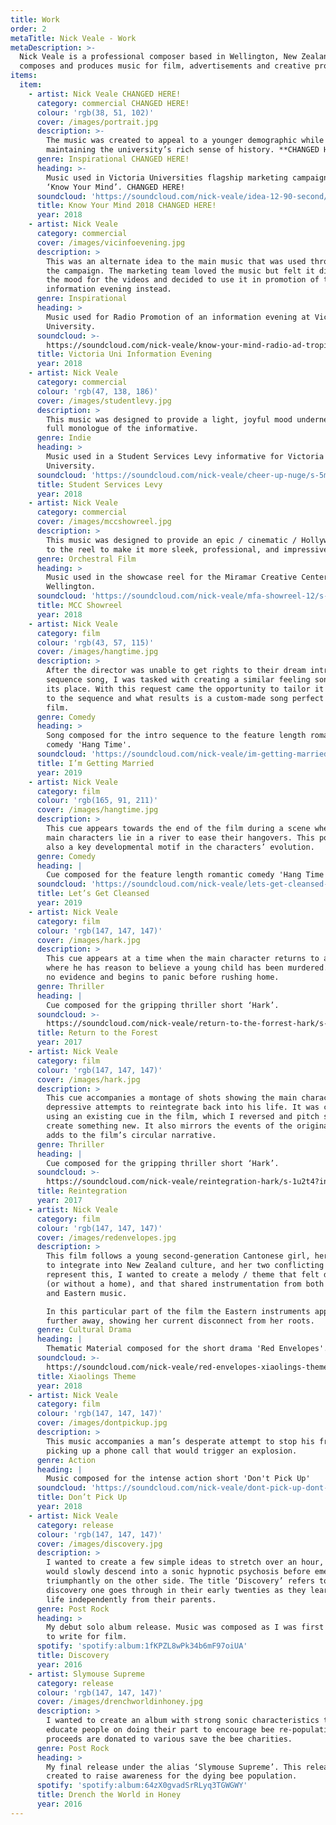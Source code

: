 ```yaml
---
title: Work
order: 2
metaTitle: Nick Veale - Work
metaDescription: >-
  Nick Veale is a professional composer based in Wellington, New Zealand. He
  composes and produces music for film, advertisements and creative projects.
items:
  item:
    - artist: Nick Veale CHANGED HERE!
      category: commercial CHANGED HERE!
      colour: 'rgb(38, 51, 102)'
      cover: /images/portrait.jpg
      description: >-
        The music was created to appeal to a younger demographic while
        maintaining the university’s rich sense of history. **CHANGED HERE!**
      genre: Inspirational CHANGED HERE!
      heading: >-
        Music used in Victoria Universities flagship marketing campaign titled
        ‘Know Your Mind’. CHANGED HERE!
      soundcloud: 'https://soundcloud.com/nick-veale/idea-12-90-second/s-GPn2qCHANGED HERE!'
      title: Know Your Mind 2018 CHANGED HERE!
      year: 2018
    - artist: Nick Veale
      category: commercial
      cover: /images/vicinfoevening.jpg
      description: >
        This was an alternate idea to the main music that was used throughout
        the campaign. The marketing team loved the music but felt it didn’t fit
        the mood for the videos and decided to use it in promotion of the
        information evening instead.
      genre: Inspirational
      heading: >
        Music used for Radio Promotion of an information evening at Victoria
        University.
      soundcloud: >-
        https://soundcloud.com/nick-veale/know-your-mind-radio-ad-tropical-30-second/s-Xd0GP
      title: Victoria Uni Information Evening
      year: 2018
    - artist: Nick Veale
      category: commercial
      colour: 'rgb(47, 138, 186)'
      cover: /images/studentlevy.jpg
      description: >
        This music was designed to provide a light, joyful mood underneath a
        full monologue of the informative.
      genre: Indie
      heading: >
        Music used in a Student Services Levy informative for Victoria
        University.
      soundcloud: 'https://soundcloud.com/nick-veale/cheer-up-nuge/s-5mpID'
      title: Student Services Levy
      year: 2018
    - artist: Nick Veale
      category: commercial
      cover: /images/mccshowreel.jpg
      description: >
        This music was designed to provide an epic / cinematic / Hollywood feel
        to the reel to make it more sleek, professional, and impressive.
      genre: Orchestral Film
      heading: >
        Music used in the showcase reel for the Miramar Creative Center in
        Wellington.
      soundcloud: 'https://soundcloud.com/nick-veale/mfa-showreel-12/s-nbysk'
      title: MCC Showreel
      year: 2018
    - artist: Nick Veale
      category: film
      colour: 'rgb(43, 57, 115)'
      cover: /images/hangtime.jpg
      description: >
        After the director was unable to get rights to their dream intro
        sequence song, I was tasked with creating a similar feeling song to fill
        its place. With this request came the opportunity to tailor it even more
        to the sequence and what results is a custom-made song perfect for the
        film.
      genre: Comedy
      heading: >
        Song composed for the intro sequence to the feature length romantic
        comedy 'Hang Time'.
      soundcloud: 'https://soundcloud.com/nick-veale/im-getting-married-hang-time/s-ZFBHN'
      title: I’m Getting Married
      year: 2019
    - artist: Nick Veale
      category: film
      colour: 'rgb(165, 91, 211)'
      cover: /images/hangtime.jpg
      description: >
        This cue appears towards the end of the film during a scene where the
        main characters lie in a river to ease their hangovers. This point is
        also a key developmental motif in the characters’ evolution.
      genre: Comedy
      heading: |
        Cue composed for the feature length romantic comedy 'Hang Time'.
      soundcloud: 'https://soundcloud.com/nick-veale/lets-get-cleansed-hangtime/s-c02r3'
      title: Let’s Get Cleansed
      year: 2019
    - artist: Nick Veale
      category: film
      colour: 'rgb(147, 147, 147)'
      cover: /images/hark.jpg
      description: >
        This cue appears at a time when the main character returns to a place
        where he has reason to believe a young child has been murdered. He finds
        no evidence and begins to panic before rushing home.
      genre: Thriller
      heading: |
        Cue composed for the gripping thriller short ‘Hark’.
      soundcloud: >-
        https://soundcloud.com/nick-veale/return-to-the-forrest-hark/s-r8LND?in=nick-veale/sets/film/s-NS0TP
      title: Return to the Forest
      year: 2017
    - artist: Nick Veale
      category: film
      colour: 'rgb(147, 147, 147)'
      cover: /images/hark.jpg
      description: >
        This cue accompanies a montage of shots showing the main character’s
        depressive attempts to reintegrate back into his life. It was created
        using an existing cue in the film, which I reversed and pitch shifted to
        create something new. It also mirrors the events of the original cue and
        adds to the film’s circular narrative.
      genre: Thriller
      heading: |
        Cue composed for the gripping thriller short ‘Hark’.
      soundcloud: >-
        https://soundcloud.com/nick-veale/reintegration-hark/s-1u2t4?in=nick-veale/sets/film/s-NS0TP
      title: Reintegration
      year: 2017
    - artist: Nick Veale
      category: film
      colour: 'rgb(147, 147, 147)'
      cover: /images/redenvelopes.jpg
      description: >
        This film follows a young second-generation Cantonese girl, her struggle
        to integrate into New Zealand culture, and her two conflicting lives. To
        represent this, I wanted to create a melody / theme that felt displaced
        (or without a home), and that shared instrumentation from both Western
        and Eastern music. 

        In this particular part of the film the Eastern instruments appear
        further away, showing her current disconnect from her roots.
      genre: Cultural Drama
      heading: |
        Thematic Material composed for the short drama 'Red Envelopes'.
      soundcloud: >-
        https://soundcloud.com/nick-veale/red-envelopes-xiaolings-theme/s-mKwC3?in=nick-veale/sets/film/s-NS0TP
      title: Xiaolings Theme
      year: 2018
    - artist: Nick Veale
      category: film
      colour: 'rgb(147, 147, 147)'
      cover: /images/dontpickup.jpg
      description: >
        This music accompanies a man’s desperate attempt to stop his friend
        picking up a phone call that would trigger an explosion.
      genre: Action
      heading: |
        Music composed for the intense action short 'Don't Pick Up'
      soundcloud: 'https://soundcloud.com/nick-veale/dont-pick-up-dont-pick-up/s-8B6jN'
      title: Don’t Pick Up
      year: 2018
    - artist: Nick Veale
      category: release
      colour: 'rgb(147, 147, 147)'
      cover: /images/discovery.jpg
      description: >
        I wanted to create a few simple ideas to stretch over an hour, and that
        would slowly descend into a sonic hypnotic psychosis before emerging
        triumphantly on the other side. The title ‘Discovery’ refers to the
        discovery one goes through in their early twenties as they learn to live
        life independently from their parents.
      genre: Post Rock
      heading: >
        My debut solo album release. Music was composed as I was first starting
        to write for film.
      spotify: 'spotify:album:1fKPZL8wPk34b6mF97oiUA'
      title: Discovery
      year: 2016
    - artist: Slymouse Supreme
      category: release
      colour: 'rgb(147, 147, 147)'
      cover: /images/drenchworldinhoney.jpg
      description: >
        I wanted to create an album with strong sonic characteristics that would
        educate people on doing their part to encourage bee re-population. All
        proceeds are donated to various save the bee charities.
      genre: Post Rock
      heading: >
        My final release under the alias ‘Slymouse Supreme’. This release was
        created to raise awareness for the dying bee population.
      spotify: 'spotify:album:64zX0gvadSrRLyq3TGWGWY'
      title: Drench the World in Honey
      year: 2016
---
```


